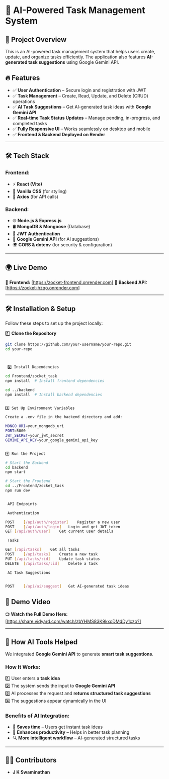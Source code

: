 # 📝 AI-Powered Task Management System

## 🚀 Project Overview
This is an AI-powered task management system that helps users create, update, and organize tasks efficiently. The application also features **AI-generated task suggestions** using Google Gemini API.

## 🔥 Features
- ✅ **User Authentication** – Secure login and registration with JWT  
- ✅ **Task Management** – Create, Read, Update, and Delete (CRUD) operations  
- ✅ **AI Task Suggestions** – Get AI-generated task ideas with **Google Gemini API**  
- ✅ **Real-time Task Status Updates** – Manage pending, in-progress, and completed tasks  
- ✅ **Fully Responsive UI** – Works seamlessly on desktop and mobile  
- ✅ **Frontend & Backend Deployed on Render**  

---

## 🛠 **Tech Stack**
### **Frontend:**
- ⚡ **React (Vite)**
- 🎨 **Vanilla CSS** (for styling)
- 🔗 **Axios** (for API calls)

### **Backend:**
- 🌐 **Node.js & Express.js**
- 🛢 **MongoDB & Mongoose** (Database)
- 🔐 **JWT Authentication**
- 🤖 **Google Gemini API** (for AI suggestions)
- 🌍 **CORS & dotenv** (for security & configuration)

---

## 🌍 **Live Demo**
🚀 **Frontend:** [https://zocket-frontend.onrender.com]
🔗 **Backend API:** [https://zocket-hzqo.onrender.com]  

---

## 🛠 **Installation & Setup**
Follow these steps to set up the project locally:

1️⃣ **Clone the Repository**  
```sh
git clone https://github.com/your-username/your-repo.git
cd your-repo



 2️⃣ Install Dependencies

cd Frontend/zocket_task
npm install  # Install frontend dependencies

cd ../backend
npm install  # Install backend dependencies


3️⃣ Set Up Environment Variables

Create a .env file in the backend directory and add:

MONGO_URI=your_mongodb_uri
PORT=5000
JWT_SECRET=your_jwt_secret
GEMINI_API_KEY=your_google_gemini_api_key


4️⃣ Run the Project

# Start the Backend
cd backend
npm start

# Start the Frontend
cd ../Frontend/zocket_task
npm run dev 


 API Endpoints

 Authentication

POST	[/api/auth/register]	Register a new user
POST	[/api/auth/login]	Login and get JWT token
GET	[/api/auth/user]	Get current user details

 Tasks

GET	[/api/tasks]	Get all tasks
POST	[/api/tasks]	Create a new task
PUT	[/api/tasks/:id]	Update task status
DELETE	[/api/tasks/:id]	Delete a task

 AI Task Suggestions


POST	[/api/ai/suggest]	Get AI-generated task ideas
```


## 🎥 **Demo Video**
📺 **Watch the Full Demo Here:** [https://share.vidyard.com/watch/zbYHMS83K9kxoDMdDy1czo?]

---

## 🤖 **How AI Tools Helped**
We integrated **Google Gemini API** to generate **smart task suggestions**.

### **How It Works:**
1️⃣ User enters a **task idea**  
2️⃣ The system sends the input to **Google Gemini API**  
3️⃣ AI processes the request and **returns structured task suggestions**  
4️⃣ The suggestions appear dynamically in the UI  

### **Benefits of AI Integration:**
- 🚀 **Saves time** – Users get instant task ideas  
- 🎯 **Enhances productivity** – Helps in better task planning  
- 🔍 **More intelligent workflow** – AI-generated structured tasks  

---

## 👨‍💻 **Contributors**
- **J K Swaminathan**

